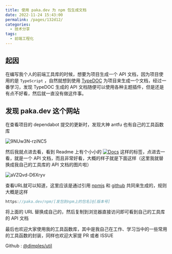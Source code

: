 ```yaml
---
title: 使用 paka.dev 为 npm 包生成文档
date: 2022-11-24 15:43:00
permalink: /pages/132d12/
categories:
  - 技术分享
tags:
  - 前端工程化
---
```


## 	起因

在编写我个人的前端工具库的时候，想要为项目生成一个 API 文档，因为项目使用的是 `TypeScript` ，自然就想到使用 [TypeDOC](https://typedoc.org/) 为项目来生成一个文档，经过一番学习，发现 TypeDOC 生成的 API 文档随便可以使用各种主题插件，但是还是有点不好看，然后就一直没有做这件事。

## 发现 paka.dev 这个网站

在查看项目的 dependabot 提交的更新时，发现大神 antfu 也有自己的工具函数库

![9NUw3N-rziNC5](https://dimples-yanjie.oss-cn-beijing.aliyuncs.com/blog/2022-11-24/9NUw3N-rziNC5.png)

然后我就点进去看，看到 Readme 上有个小小的 [![Docs](https://www.paka.dev/badges/v0/cute.svg)](https://www.paka.dev/npm/@dimplesyj/util) 这样的标签，点进去一看，就是一个 API 文档，而且非常好看，大概的样子就是下面这样（这里我就替换成我自己的工具库的 API 文档的图片啦）

![aVZQvd-D6Xryv](https://dimples-yanjie.oss-cn-beijing.aliyuncs.com/blog/2022-11-24/aVZQvd-D6Xryv.png)

查看URL就可以知道，这里应该是通过引用 [npmjs](https://www.npmjs.com/) 和 [github](https://github.com/) 共同来生成的，规则大概是这样

```js
https://paka.dev/npm/[发包到npm上的包名]@[版本号]
```

将上面的 URL 替换成自己的，然后复制到浏览器直接访问即可看到自己的工具库的 API 文档

最后也欢迎大家使用我的工具函数库，其中是我自己在工作、学习当中的一些常用的工具函数的封装，同样也欢迎大家提 PR 或者 ISSUE

Github : [@dimples/util](https://github.com/DimplesY/util)